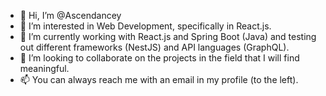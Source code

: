 - 👋 Hi, I’m @Ascendancey
- 👀 I’m interested in Web Development, specifically in React.js.
- 🌱 I’m currently working with React.js and Spring Boot (Java) and testing out different frameworks (NestJS) and API languages (GraphQL).
- 💞️ I’m looking to collaborate on the projects in the field that I will find meaningful.
- 📫 You can always reach me with an email in my profile (to the left).

<!---
Ascendancey/Ascendancey is a ✨ special ✨ repository because its `README.md` (this file) appears on your GitHub profile.
You can click the Preview link to take a look at your changes.
--->
